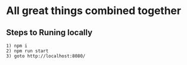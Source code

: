 # All great things combined together

## Steps to Runing locally
    1) npm i
    2) npm run start
    3) goto http://localhost:8080/
